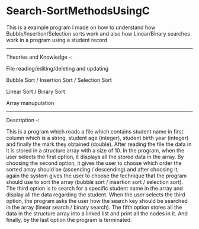# Search-SortMethodsUsingC
This is a example program I made on how to understand how  Bubble/Insertion/Selection sorts work and also how Linear/Binary searches work in a program using a student record 

-------------------------------------------------------------------------------------------------------------------------------------------------------------------------
Theories and Knowledge -: 

File reading/editing/deleting and updating

Bubble Sort / Insertion Sort / Selection Sort

Linear Sort / Binary Sort

Array manupulation

-------------------------------------------------------------------------------------------------------------------------------------------------------------------------

Description -:

 This is a program which reads a file which contains student name in first column which is a string, student age (integer), student birth year (integer) and finally the mark they obtained (double). After reading the file the data in it is stored in a structure array with a size of 10. In the program, when the user selects the first option, it displays all the stored data in the array. By choosing the second option, it gives the user to choose which order the sorted array should be (ascending / descending) and after choosing it, again the system gives the user to choose the technique that the program should use to sort the array (bubble sort / insertion sort / selection sort). The third option is to search for a specific student name in the array and display all the data regarding the student. When the user selects the third option, the program asks the user how the search key should be searched in the array (linear search / binary search). The fifth option stores all the data in the structure array into a linked list and print all the nodes in it. And finally, by the last option the program is terminated.
